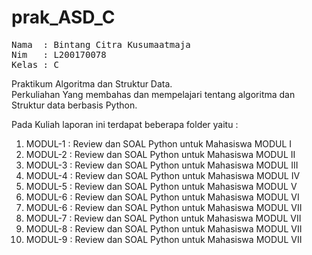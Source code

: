 # prak_ASD_C
<pre>
Nama  : Bintang Citra Kusumaatmaja
Nim   : L200170078
Kelas : C
</pre>

Praktikum Algoritma dan Struktur Data.<br>
Perkuliahan Yang membahas dan mempelajari tentang algoritma dan Struktur data berbasis Python.<br>

Pada Kuliah laporan ini terdapat beberapa folder yaitu :<br>
<ol>
  <li>MODUL-1 : Review dan SOAL Python untuk Mahasiswa MODUL I</li>
  <li>MODUL-2 : Review dan SOAL Python untuk Mahasiswa MODUL II</li>
  <li>MODUL-3 : Review dan SOAL Python untuk Mahasiswa MODUL III</li>
  <li>MODUL-4 : Review dan SOAL Python untuk Mahasiswa MODUL IV</li>
  <li>MODUL-5 : Review dan SOAL Python untuk Mahasiswa MODUL V</li>
  <li>MODUL-6 : Review dan SOAL Python untuk Mahasiswa MODUL VI</li>
  <li>MODUL-6 : Review dan SOAL Python untuk Mahasiswa MODUL VII</li>
  <li>MODUL-7 : Review dan SOAL Python untuk Mahasiswa MODUL VII</li>
  <li>MODUL-8 : Review dan SOAL Python untuk Mahasiswa MODUL VII</li>
  <li>MODUL-9 : Review dan SOAL Python untuk Mahasiswa MODUL VII</li>
</ol> 
